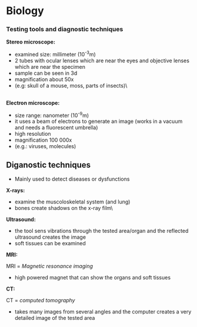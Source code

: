 # Biology
### Testing tools and diagnostic techniques

**Stereo microscope:**


* examined size: millimeter (10<sup>-3</sup>m)
* 2 tubes with ocular lenses which are near the eyes and objective lenses which are near the specimen
* sample can be seen in 3d
* magnification about 50x
* (e.g: skull of a mouse, moss, parts of insects)\

##
**Electron microscope:**

* size range: nanometer (10<sup>-9</sup>m)
* it uses a beam of electrons to generate an image (works in a vacuum and needs a fluorescent umbrella)
* high resolution
* magnification 100 000x
* (e.g.: viruses, molecules)

## Diganostic techniques

* Mainly used to detect diseases or dysfunctions

**X-rays:**
* examine the muscoloskeletal system (and lung)
* bones create shadows on the x-ray film\

**Ultrasound:**

* the tool sens vibrations through the tested area/organ and the reflected ultrasound creates the image
* soft tissues can be examined
  
**MRI:**

MRI = *Magnetic resonance imaging*
* high powered magnet that can show the organs and soft tissues

**CT:**

CT = *computed tomography*

* takes many images from several angles and the computer creates a very detailed image of the tested area